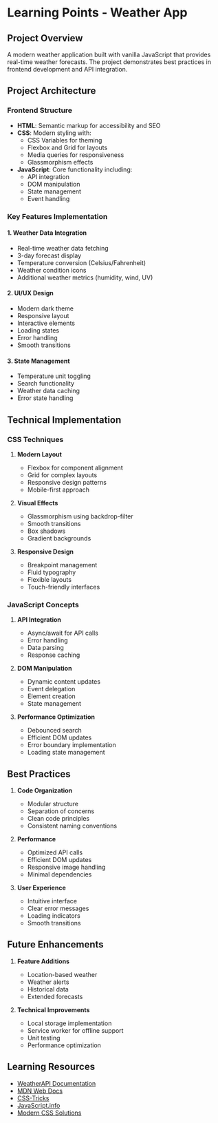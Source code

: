 # Learning Points - Weather App

## Project Overview

A modern weather application built with vanilla JavaScript that provides real-time weather forecasts. The project demonstrates best practices in frontend development and API integration.

## Project Architecture

### Frontend Structure
- **HTML**: Semantic markup for accessibility and SEO
- **CSS**: Modern styling with:
  - CSS Variables for theming
  - Flexbox and Grid for layouts
  - Media queries for responsiveness
  - Glassmorphism effects
- **JavaScript**: Core functionality including:
  - API integration
  - DOM manipulation
  - State management
  - Event handling

### Key Features Implementation

#### 1. Weather Data Integration
- Real-time weather data fetching
- 3-day forecast display
- Temperature conversion (Celsius/Fahrenheit)
- Weather condition icons
- Additional weather metrics (humidity, wind, UV)

#### 2. UI/UX Design
- Modern dark theme
- Responsive layout
- Interactive elements
- Loading states
- Error handling
- Smooth transitions

#### 3. State Management
- Temperature unit toggling
- Search functionality
- Weather data caching
- Error state handling

## Technical Implementation

### CSS Techniques
1. **Modern Layout**
   - Flexbox for component alignment
   - Grid for complex layouts
   - Responsive design patterns
   - Mobile-first approach

2. **Visual Effects**
   - Glassmorphism using backdrop-filter
   - Smooth transitions
   - Box shadows
   - Gradient backgrounds

3. **Responsive Design**
   - Breakpoint management
   - Fluid typography
   - Flexible layouts
   - Touch-friendly interfaces

### JavaScript Concepts
1. **API Integration**
   - Async/await for API calls
   - Error handling
   - Data parsing
   - Response caching

2. **DOM Manipulation**
   - Dynamic content updates
   - Event delegation
   - Element creation
   - State management

3. **Performance Optimization**
   - Debounced search
   - Efficient DOM updates
   - Error boundary implementation
   - Loading state management

## Best Practices

1. **Code Organization**
   - Modular structure
   - Separation of concerns
   - Clean code principles
   - Consistent naming conventions

2. **Performance**
   - Optimized API calls
   - Efficient DOM updates
   - Responsive image handling
   - Minimal dependencies

3. **User Experience**
   - Intuitive interface
   - Clear error messages
   - Loading indicators
   - Smooth transitions

## Future Enhancements

1. **Feature Additions**
   - Location-based weather
   - Weather alerts
   - Historical data
   - Extended forecasts

2. **Technical Improvements**
   - Local storage implementation
   - Service worker for offline support
   - Unit testing
   - Performance optimization

## Learning Resources

- [WeatherAPI Documentation](https://www.weatherapi.com/docs/)
- [MDN Web Docs](https://developer.mozilla.org/)
- [CSS-Tricks](https://css-tricks.com/)
- [JavaScript.info](https://javascript.info/)
- [Modern CSS Solutions](https://moderncss.dev/) 
